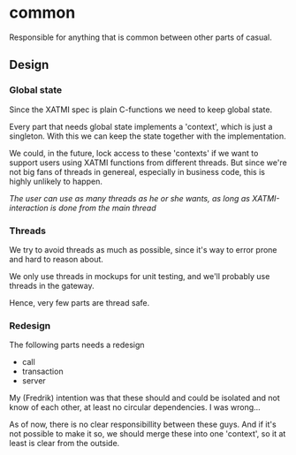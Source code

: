 # common

Responsible for anything that is common between other parts of casual.


## Design

### Global state

Since the XATMI spec is plain C-functions we need to keep global state.

Every part that needs global state implements a 'context', which is just a singleton. 
With this we can keep the state together with the implementation.

We could, in the future, lock access to these 'contexts' if we want to support users using XATMI 
functions from different threads. But since we're not big fans of threads in genereal, especially in
business code, this is highly unlikely to happen.

*The user can use as many threads as he or she wants, as long as XATMI-interaction is done from the main thread*


### Threads 
We try to avoid threads as much as possible, since it's way to error prone and hard to reason about.

We only use threads in mockups for unit testing, and we'll probably use threads in the gateway.

Hence, very few parts are thread safe.


### Redesign
The following parts needs a redesign

* call
* transaction
* server

My (Fredrik) intention was that these should and could be isolated and not know of each other, at least no
circular dependencies. I was wrong... 

As of now, there is no clear responsibillity between these guys. And if it's not possible to make it so, we
should merge these into one 'context', so it at least is clear from the outside. 
 




